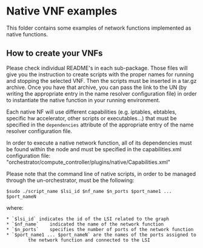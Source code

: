 # Native VNF examples

This folder contains some examples of network functions implemented as native
functions.


## How to create your VNFs

Please check individual README's in each sub-package.
Those files will give you the instruction to create scripts with the proper
names for running and stopping the selected VNF. Then the scripts must be
inserted in a tar.gz archive. 
Once you have that archive, you can pass the link to the UN (by writing the
appropriate entry in the name resolver configuration file) in order to
instantiate the native function in your running environment.

Each native NF will use different capabilities (e.g. iptables, ebtables,
specific hw accelerator, other scripts or executables...) that must be specified
in the `dependencies` attribute of the appropriate entry of the name resolver
configuration file.

In order to execute a native network function, all of its dependencies must be
found within the node and must be specified in the capabilities.xml
configuration file: 
	"orchestrator/compute_controller/plugins/native/Capabilities.xml"

Please note that the command line of native scripts, in order to be managed
through the un-orchestrator, must be the following:

	$sudo ./script_name $lsi_id $nf_name $n_ports $port_name1 ... $port_nameN
	
where:
	
	* `$lsi_id`	indicates the id of the LSI related to the graph
	* `$nf_name`	indicated the name of the network function
	* `$n_ports`	specifies the number of ports of the network function
	* `$port_name1 ... $port_nameN`	are the names of the ports assigned to
			the network function and connected to the LSI
